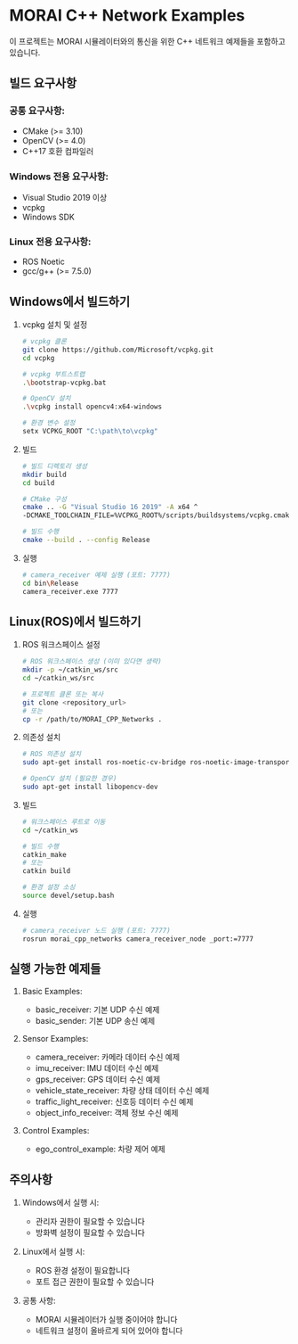 # MORAI C++ Network Examples

이 프로젝트는 MORAI 시뮬레이터와의 통신을 위한 C++ 네트워크 예제들을 포함하고 있습니다.

## 빌드 요구사항

### 공통 요구사항:
- CMake (>= 3.10)
- OpenCV (>= 4.0)
- C++17 호환 컴파일러

### Windows 전용 요구사항:
- Visual Studio 2019 이상
- vcpkg
- Windows SDK

### Linux 전용 요구사항:
- ROS Noetic
- gcc/g++ (>= 7.5.0)

## Windows에서 빌드하기

1. vcpkg 설치 및 설정
   ~~~~ bash
   # vcpkg 클론
   git clone https://github.com/Microsoft/vcpkg.git
   cd vcpkg
   
   # vcpkg 부트스트랩
   .\bootstrap-vcpkg.bat
   
   # OpenCV 설치
   .\vcpkg install opencv4:x64-windows
   
   # 환경 변수 설정
   setx VCPKG_ROOT "C:\path\to\vcpkg"
   ~~~~

2. 빌드
   ~~~~ bash
   # 빌드 디렉토리 생성
   mkdir build
   cd build
   
   # CMake 구성
   cmake .. -G "Visual Studio 16 2019" -A x64 ^
   -DCMAKE_TOOLCHAIN_FILE=%VCPKG_ROOT%/scripts/buildsystems/vcpkg.cmake
   
   # 빌드 수행
   cmake --build . --config Release
   ~~~~

3. 실행
   ~~~~ bash
   # camera_receiver 예제 실행 (포트: 7777)
   cd bin\Release
   camera_receiver.exe 7777
   ~~~~

## Linux(ROS)에서 빌드하기

1. ROS 워크스페이스 설정
   ~~~~ bash
   # ROS 워크스페이스 생성 (이미 있다면 생략)
   mkdir -p ~/catkin_ws/src
   cd ~/catkin_ws/src
   
   # 프로젝트 클론 또는 복사
   git clone <repository_url>
   # 또는
   cp -r /path/to/MORAI_CPP_Networks .
   ~~~~

2. 의존성 설치
   ~~~~ bash
   # ROS 의존성 설치
   sudo apt-get install ros-noetic-cv-bridge ros-noetic-image-transport
   
   # OpenCV 설치 (필요한 경우)
   sudo apt-get install libopencv-dev
   ~~~~

3. 빌드
   ~~~~ bash
   # 워크스페이스 루트로 이동
   cd ~/catkin_ws
   
   # 빌드 수행
   catkin_make
   # 또는
   catkin build
   
   # 환경 설정 소싱
   source devel/setup.bash
   ~~~~

4. 실행
   ~~~~ bash
   # camera_receiver 노드 실행 (포트: 7777)
   rosrun morai_cpp_networks camera_receiver_node _port:=7777
   ~~~~

## 실행 가능한 예제들

1. Basic Examples:
   - basic_receiver: 기본 UDP 수신 예제
   - basic_sender: 기본 UDP 송신 예제

2. Sensor Examples:
   - camera_receiver: 카메라 데이터 수신 예제
   - imu_receiver: IMU 데이터 수신 예제
   - gps_receiver: GPS 데이터 수신 예제
   - vehicle_state_receiver: 차량 상태 데이터 수신 예제
   - traffic_light_receiver: 신호등 데이터 수신 예제
   - object_info_receiver: 객체 정보 수신 예제

3. Control Examples:
   - ego_control_example: 차량 제어 예제

## 주의사항

1. Windows에서 실행 시:
   - 관리자 권한이 필요할 수 있습니다
   - 방화벽 설정이 필요할 수 있습니다

2. Linux에서 실행 시:
   - ROS 환경 설정이 필요합니다
   - 포트 접근 권한이 필요할 수 있습니다

3. 공통 사항:
   - MORAI 시뮬레이터가 실행 중이어야 합니다
   - 네트워크 설정이 올바르게 되어 있어야 합니다 
